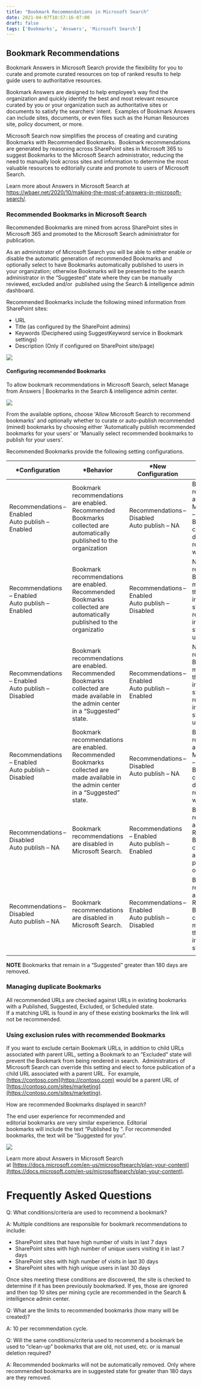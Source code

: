 ```yaml
---
title: "Bookmark Recommendations in Microsoft Search"
date: 2021-04-07T10:57:16-07:00
draft: false
tags: ['Bookmarks', 'Answers', 'Microsoft Search']
---
```


Bookmark Recommendations
------------------------

Bookmark Answers in Microsoft Search provide the flexibility for you to curate and promote curated resources on top of ranked results to help guide users to authoritative resources. 

Bookmark Answers are designed to help employee’s way find the organization and quickly identify the best and most relevant resource curated by you or your organization such as authoritative sites or documents to satisfy the searchers’ intent.  Examples of Bookmark Answers can include sites, documents, or even files such as the Human Resources site, policy document, or more.

Microsoft Search now simplifies the process of creating and curating Bookmarks with Recommended Bookmarks.  Bookmark recommendations are generated by reasoning across SharePoint sites in Microsoft 365 to suggest Bookmarks to the Microsoft Search administrator, reducing the need to manually look across sites and information to determine the most valuable resources to editorially curate and promote to users of Microsoft Search.

Learn more about Answers in Microsoft Search at https://wbaer.net/2020/10/making-the-most-of-answers-in-microsoft-search/.

### Recommended Bookmarks in Microsoft Search

Recommended Bookmarks are mined from across SharePoint sites in Microsoft 365 and promoted to the Microsoft Search administrator for publication.

As an administrator of Microsoft Search you will be able to either enable or disable the automatic generation of recommended Bookmarks and optionally select to have Bookmarks automatically published to users in your organization; otherwise Bookmarks will be presented to the search administrator in the “Suggested” state where they can be manually reviewed, excluded and/or  published using the Search & intelligence admin dashboard.

Recommended Bookmarks include the following mined information from SharePoint sites:

*   URL  
*   Title (as configured by the SharePoint admins)  
*   Keywords (Deciphered using SuggestKeyword service in Bookmark settings)
*   Description (Only if configured on SharePoint site/page) 

![](./recommended-bookmark.png)

#### Configuring recommended Bookmarks

To allow bookmark recommendations in Microsoft Search, select Manage from Answers | Bookmarks in the Search & intelligence admin center.

![](./bookmark-settings.png)

From the available options, choose 'Allow Microsoft Search to recommend bookmarks' and optionally whether to curate or auto-publish recommended (mined) bookmarks by choosing either 'Automatically publish recommended bookmarks for your users' or 'Manually select recommended bookmarks to publish for your users'.

Recommended Bookmarks provide the following setting configurations.

|*Configuration   	|*Behavior   	|*New Configuration   	|*New Behavior   	|
|---	|---	|---	|---	|
|Recommendations – Enabled  Auto publish – Enabled   	|Bookmark recommendations are enabled.  Recommended Bookmarks collected are automatically published to the organization   	|Recommendations – Disabled Auto publish – NA     	|Bookmark recommendations are disabled in Microsoft Search – recommended Bookmarks collected prior to disabling recommendations will be published.   	|
|Recommendations – Enabled  Auto publish – Enabled   	|Bookmark recommendations are enabled.  Recommended Bookmarks collected are automatically published to the organizatio   	|Recommendations – Enabled Auto publish – Disabled   	|New delta recommended Bookmarks are made available in the admin center in a “Suggested” state.  Bookmarks recommendations in a “Published” state are unaffected.   	|
|Recommendations – Enabled  Auto publish – Disabled   	|Bookmark recommendations are enabled.  Recommended Bookmarks collected are made available in the admin center in a “Suggested” state.   	|Recommendations – Enabled Auto publish – Enabled   	|New delta recommended Bookmarks are made available in the admin center in a “Published” state.  Bookmarks recommendations in a “Suggested” state are unaffected.   	|
|Recommendations – Enabled  Auto publish – Disabled   	|Bookmark recommendations are enabled.  Recommended Bookmarks collected are made available in the admin center in a “Suggested” state.   	|Recommendations – Disabled Auto publish – NA   	|Bookmark recommendations are disabled in Microsoft Search – recommended Bookmarks collected prior to disabling recommendations will be published.   	|
|Recommendations – Disabled Auto publish – NA     	|Bookmark recommendations are disabled in Microsoft Search.   	|Recommendations – Enabled  Auto publish – Enabled   	|Bookmark recommendations are enabled.  Recommended Bookmarks collected are automatically published to the organization   	|
|Recommendations – Disabled Auto publish – NA    	|Bookmark recommendations are disabled in Microsoft Search.   	|Recommendations – Enabled Auto publish – Disabled   	|Bookmark recommendations are enabled.  Recommended Bookmarks collected are made available in the admin center in a “Suggested” state.   	|
|   	|   	|   	|   	|

**NOTE** Bookmarks that remain in a “Suggested” greater than 180 days are removed.

### Managing duplicate Bookmarks

All recommended URLs are checked against URLs in existing bookmarks with a Published, Suggested, Excluded, or Scheduled state. If a matching URL is found in any of these existing bookmarks the link will not be recommended. 

### Using exclusion rules with recommended Bookmarks

If you want to exclude certain Bookmark URLs, in addition to child URLs associated with parent URL, setting a Bookmark to an “Excluded” state will prevent the Bookmark from being rendered in search.  Administrators of Microsoft Search can override this setting and elect to force publication of a child URL associated with a parent URL.  For example, [https://contoso.com](https://contoso.com) would be a parent URL of [https://contoso.com/sites/marketing](https://contoso.com/sites/marketing).

How are recommended Bookmarks displayed in search?

The end user experience for recommended and editorial bookmarks are very similar experience. Editorial bookmarks will include the text “Published by <company name>”. For recommended bookmarks, the text will be “Suggested for you”. 

![](./bookmark-in-sharepoint.png)

Learn more about Answers in Microsoft Search at [https://docs.microsoft.com/en-us/microsoftsearch/plan-your-content](https://docs.microsoft.com/en-us/microsoftsearch/plan-your-content).

# Frequently Asked Questions

Q: What conditions/criteria are used to recommend a bookmark?

A: Multiple conditions are responsible for bookmark recommendations to include:
* SharePoint sites that have high number of visits in last 7 days
* SharePoint sites with high number of unique users visiting it in last 7 days
* SharePoint sites with high number of visits in last 30 days
* SharePoint sites with high unique users in last 30 days

Once sites meeting these conditions are discovered, the site is checked to determine if it has been previously bookmarked. If yes, those are ignored and then top 10 sites per mining cycle are recommended in the Search & intelligence admin center.

Q: What are the limits to recommended bookmarks (how many will be created)?  

A: 10 per recommendation cycle.

Q: Will the same conditions/criteria used to recommend a bookmark be used to “clean-up” bookmarks that are old, not used, etc. or is manual deletion required?

A: Recommended bookmarks will not be automatically removed. Only where recommended bookmarks are in suggested state for greater than 180 days are they removed.
